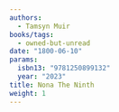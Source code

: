 ```yaml
---
authors:
  - Tamsyn Muir
books/tags:
  - owned-but-unread
date: "1800-06-10"
params:
  isbn13: "9781250899132"
  year: "2023"
title: Nona The Ninth
weight: 1
---
```


<!--more-->
